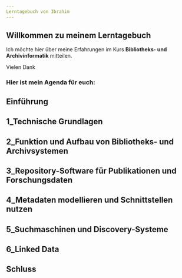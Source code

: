 ```yaml
---
Lerntagebuch von Ibrahim
---
```


## Willkommen zu meinem Lerntagebuch

Ich möchte hier über meine Erfahrungen im Kurs **Bibliotheks- und Archivinformatik** mitteilen.

Vielen Dank

### Hier ist mein Agenda für euch:


##  Einführung   
##  1_Technische Grundlagen
##  2_Funktion und Aufbau von Bibliotheks- und Archivsystemen
##  3_Repository-Software für Publikationen und Forschungsdaten 
##  4_Metadaten modellieren und Schnittstellen nutzen
##  5_Suchmaschinen und Discovery-Systeme
##  6_Linked Data
##  Schluss

